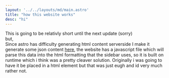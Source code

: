 ```yaml
---
layout: '../../layouts/md/main.astro'
title: "how this website works"
desc: "hi"
---
```

This is going to be relativly short until the next update (sorry)<br>
but,<br>
Since astro has difficulty generating html content serverside I make it generate some json content [here](../api/fileparse), the website has a javascript file which will parse this data into the html formatting that the sidebar uses, so it is built on runtime which i think was a pretty cleaver solution. Originally i was going to have it be placed in a html element but that was just eugh and id very much rather not.